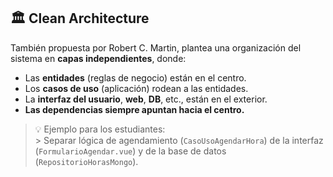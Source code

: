 ## 🏛 Clean Architecture

También propuesta por Robert C. Martin, plantea una organización del sistema en **capas independientes**, donde:

- Las **entidades** (reglas de negocio) están en el centro.
- Los **casos de uso** (aplicación) rodean a las entidades.
- La **interfaz del usuario**, **web**, **DB**, etc., están en el exterior.
- **Las dependencias siempre apuntan hacia el centro.**

> 💡 Ejemplo para los estudiantes:  
    > Separar lógica de agendamiento (`CasoUsoAgendarHora`) de la interfaz (`FormularioAgendar.vue`) y de la base de datos (`RepositorioHorasMongo`).